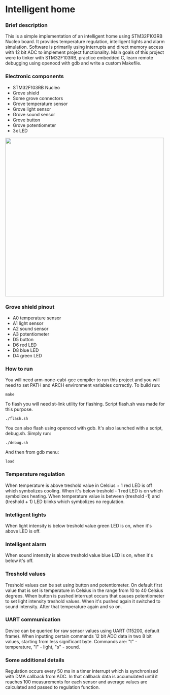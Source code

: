 # Intelligent home

### Brief description
This is a simple implementation of an intelligent home using STM32F103RB Nucleo board. It provides temperature regulation, intelligent lights and alarm simulation. Software is primarily using interrupts and direct memory access with 12 bit ADC to implement project functionality. Main goals of this project were to tinker with STM32F103RB, practice embedded C, learn remote debugging using openocd with gdb and write a custom Makefile.

### Electronic components
- STM32F103RB Nucleo
- Grove shield
- Some grove connectors
- Grove temperature sensor
- Grove light sensor
- Grove sound sensor
- Grove button
- Grove potentiometer
- 3x LED


<img src="https://github.com/EmbeddedPaul166/Intelligent-home/blob/master/stm32.jpg" height="500" width="500">

### Grove shield pinout
- A0 temperature sensor
- A1 light sensor
- A2 sound sensor
- A3 potentiometer
- D5 button
- D6 red LED
- D8 blue LED
- D4 green LED

### How to run
You will need arm-none-eabi-gcc compiler to run this project and you will need to set PATH and ARCH environment variables correctly. To build run:
```
make 
```
To flash you will need st-link utility for flashing. Script flash.sh was made for this purpose.
```
./flash.sh
```
You can also flash using openocd with gdb. It's also launched with a script, debug.sh. Simply run:
```
./debug.sh
```
And then from gdb menu:
```
load
```

### Temperature regulation
When temperature is above treshold value in Celsius + 1 red LED is off which symbolizes cooling. When it's below treshold - 1 red LED is on which symbolizes heating. When temperature value is between (treshold -1) and (treshold + 1) LED blinks which symbolizes no regulation.

### Intelligent lights
When light intensity is below treshold value green LED is on, when it's above LED is off.

### Intelligent alarm
When sound intensity is above treshold value blue LED is on, when it's below it's off.

### Treshold values
Treshold values can be set using button and potentiometer. On default first value that is set is temperature in Celsius in the range from 10 to 40 Celsius degrees. When button is pushed interrupt occurs that causes potentiometer to set light intensity treshold values. When it's pushed again it switched to sound intensity. After that temperature again and so on.

### UART communication
Device can be queried for raw sensor values using UART (115200, default frame). When inputting certain commands 12 bit ADC data in two 8 bit values, starting from less significant byte. Commands are: "t" - temperature, "l" - light, "s" - sound.

### Some additional details
Regulation occurs every 50 ms in a timer interrupt which is synchronised with DMA callback from ADC. In that callback data is accumulated until it reaches 100 measurements for each sensor and average values are calculated and passed to regulation function.
